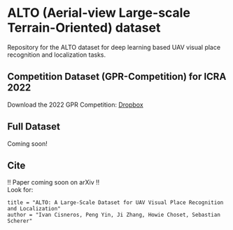 # ALTO (Aerial-view Large-scale Terrain-Oriented) dataset
Repository for the ALTO dataset for deep learning based UAV visual place recognition and localization tasks.


## Competition Dataset (GPR-Competition) for ICRA 2022
Download the 2022 GPR Competition:
[Dropbox](https://www.dropbox.com/sh/q1w5dmghbkut553/AAAOCMaELmfHE4NN5cw06QBba?dl=0)


## Full Dataset
Coming soon!


## Cite
!! Paper coming soon on arXiv !! <br />
Look for: <br />
```
title = "ALTO: A Large-Scale Dataset for UAV Visual Place Recognition and Localization" 
author = "Ivan Cisneros, Peng Yin, Ji Zhang, Howie Choset, Sebastian Scherer"
```
